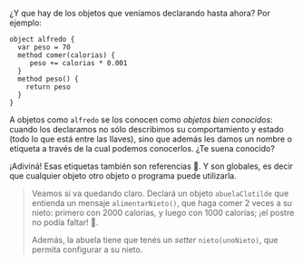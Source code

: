 ¿Y que hay de los objetos que veníamos declarando hasta ahora? Por ejemplo: 

```wollok
object alfredo {
  var peso = 70 
  method comer(calorias) {
     peso += calorias * 0.001
  }
  method peso() {
    return peso
  }
}
```

A objetos como `alfredo` se los conocen como _objetos bien conocidos_: cuando los declaramos no sólo describimos su comportamiento y estado (todo lo que está entre las llaves), sino que además les damos un nombre o etiqueta a través de la cual podemos conocerlos. ¿Te suena conocido?

¡Adiviná! Esas etiquetas también son referencias :tada:. Y son globales, es decir que cualquier objeto otro objeto o programa puede utilizarla. 

> Veamos si va quedando claro. Declará un objeto `abuelaClotilde` que entienda un mensaje `alimentarNieto()`, que haga comer 2 veces a su nieto: primero con 2000 calorias, y luego con 1000 calorías; ¡el postre no podía faltar! :cake:.  
> 
> Además, la abuela tiene que tenés un _setter_ `nieto(unoNieto)`, que permita configurar a su nieto. 


